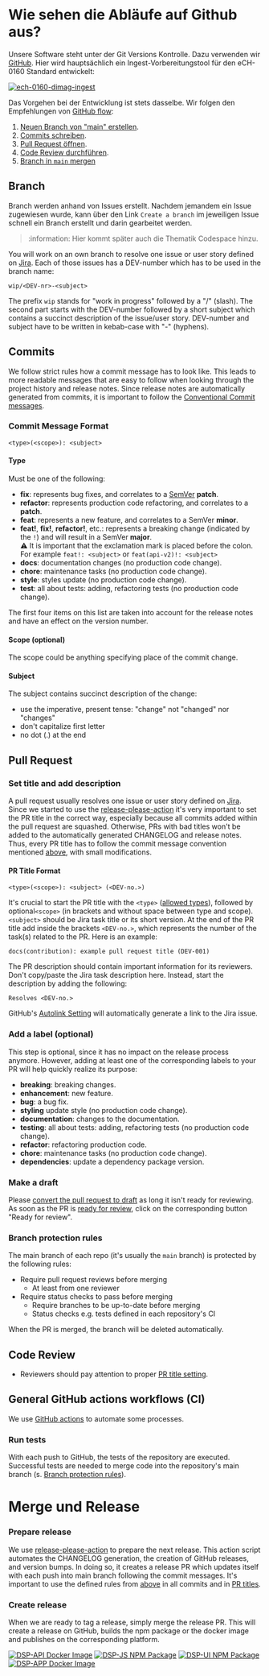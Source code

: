 # Wie sehen die Abläufe auf Github aus?

Unsere Software steht unter der Git Versions Kontrolle. Dazu verwenden wir [GitHub](https://github.com/av-dimag). Hier wird hauptsächlich ein Ingest-Vorbereitungstool für den eCH-0160 Standard entwickelt:

[![ech-0160-dimag-ingest](https://img.shields.io/github/v/release/av-dimag/ech-0160-dimag-ingest?include_prereleases&label=eCH-0160-DIMAG-Ingest)](https://github.com/av-dimag/ech-0160-dimag-ingest)

Das Vorgehen bei der Entwicklung ist stets dasselbe. Wir folgen den Empfehlungen von [GitHub flow](https://docs.github.com/en/get-started/quickstart/github-flow):

1. [Neuen Branch von "main" erstellen](#branch).
1. [Commits schreiben](#commits).
1. [Pull Request öffnen](#pull-request).
1. [Code Review durchführen](#code-review).
1. [Branch in `main` mergen](#merge-und-release)

## Branch

Branch werden anhand von Issues erstellt. Nachdem jemandem ein Issue zugewiesen wurde, kann über den Link `Create a branch` im jeweiligen Issue schnell ein Branch erstellt und darin gearbeitet werden.

>
> :information: Hier kommt später auch die Thematik Codespace hinzu.
>



You will work on an own branch to resolve one issue or user story defined on [Jira](https://dasch.atlassian.net/jira). 
Each of those issues has a DEV-number which has to be used in the branch name:

```text
wip/<DEV-nr>-<subject>
```

The prefix `wip` stands for "work in progress" followed by a "/" (slash). The second part starts with the DEV-number 
followed by a short subject which contains a succinct description of the issue/user story. DEV-number and subject have 
to be written in kebab-case with "-" (hyphens).

## Commits

We follow strict rules how a commit message has to look like. This leads to more readable messages that are easy to 
follow when looking through the project history and release notes. Since release notes are automatically generated from 
commits, it is important to follow the [Conventional Commit messages](https://www.conventionalcommits.org/).

### Commit Message Format

```text
<type>(<scope>): <subject>
```

#### Type

Must be one of the following:

- **fix**: represents bug fixes, and correlates to a [SemVer](https://semver.org/) **patch**.
- **refactor**: represents production code refactoring, and correlates to a **patch**.
- **feat**: represents a new feature, and correlates to a SemVer **minor**.
- **feat!**, **fix!**, **refactor!**, etc.: represents a breaking change (indicated by the `!`) and will result in a SemVer **major**.\
  ⚠ It is important that the exclamation mark is placed before the colon. For example `feat!: <subject>` or `feat(api-v2)!: <subject>`
- **docs**: documentation changes (no production code change).
- **chore**: maintenance tasks (no production code change).
- **style**: styles update (no production code change).
- **test**: all about tests: adding, refactoring tests (no production code change).

The first four items on this list are taken into account for the release notes and have an effect on the version number.

#### Scope (optional)

The scope could be anything specifying place of the commit change.

#### Subject

The subject contains succinct description of the change:

- use the imperative, present tense: "change" not "changed" nor "changes"
- don't capitalize first letter
- no dot (.) at the end

## Pull Request

### Set title and add description

A pull request usually resolves one issue or user story defined on [Jira](https://dasch.atlassian.net/jira).
Since we started to use the [release-please-action](https://github.com/marketplace/actions/release-please-action) it's 
very important to set the PR title in the correct way, especially because all commits added within the pull request are 
squashed. Otherwise, PRs with bad titles won't be added to the automatically generated CHANGELOG and release notes. 
Thus, every PR title has to follow the commit message convention mentioned [above](#git-commit-guidelines), with small 
modifications. 

#### PR Title Format

```text
<type>(<scope>): <subject> (<DEV-no.>)
```

It's crucial to start the PR title with the `<type>` ([allowed types](#type)), followed by optional`<scope>` 
(in brackets and without space between type and scope). `<subject>` should be Jira task title or its short version. At 
the end of the PR title add inside the brackets `<DEV-no.>`, which represents the number of the task(s) related to the 
PR. Here is an example:

```text
docs(contribution): example pull request title (DEV-001)
```

The PR description should contain important information for its reviewers. Don't copy/paste the Jira task description 
here. Instead, start the description by adding the following:

```text
Resolves <DEV-no.>
```

GitHub's [Autolink Setting](https://docs.github.com/en/repositories/managing-your-repositorys-settings-and-features/managing-repository-settings/configuring-autolinks-to-reference-external-resources) 
will automatically generate a link to the Jira issue.

### Add a label (optional)

This step is optional, since it has no impact on the release process anymore. However, adding at least one of the 
corresponding labels to your PR will help quickly realize its purpose:

- **breaking**: breaking changes.
- **enhancement**: new feature.
- **bug**: a bug fix.
- **styling** update style (no production code change).
- **documentation**: changes to the documentation.
- **testing**: all about tests: adding, refactoring tests (no production code change).
- **refactor**: refactoring production code.
- **chore**: maintenance tasks (no production code change).
- **dependencies**: update a dependency package version.

### Make a draft

Please [convert the pull request to draft](https://docs.github.com/en/pull-requests/collaborating-with-pull-requests/proposing-changes-to-your-work-with-pull-requests/changing-the-stage-of-a-pull-request#converting-a-pull-request-to-a-draft) 
as long it isn't ready for reviewing. As soon as the PR is [ready for review](https://docs.github.com/en/pull-requests/collaborating-with-pull-requests/proposing-changes-to-your-work-with-pull-requests/changing-the-stage-of-a-pull-request#marking-a-pull-request-as-ready-for-review), 
click on the corresponding button "Ready for review".

### Branch protection rules

The main branch of each repo (it's usually the `main` branch) is protected by the following rules:

- Require pull request reviews before merging
    - At least from one reviewer
- Require status checks to pass before merging
    - Require branches to be up-to-date before merging
    - Status checks e.g. tests defined in each repository's CI

When the PR is merged, the branch will be deleted automatically.

## Code Review

- Reviewers should pay attention to proper [PR title setting](#pr-title-format).

## General GitHub actions workflows (CI)

We use [GitHub actions](https://github.com/features/actions) to automate some processes.

### Run tests

With each push to GitHub, the tests of the repository are executed. Successful tests are needed to merge code into the 
repository's main branch (s. [Branch protection rules](#branch-protection-rules)).

# Merge und Release


### Prepare release

We use [release-please-action](https://github.com/marketplace/actions/release-please-action) to prepare the next release. 
This action script automates the CHANGELOG generation, the creation of GitHub releases, and version bumps. In doing so, 
it creates a release PR which updates itself with each push into main branch following the commit messages. It's 
important to use the defined rules from [above](#git-commit-guidelines) in all commits and in [PR titles](#pr-title-format).

### Create release

When we are ready to tag a release, simply merge the release PR. This will create a release on GitHub, builds the npm 
package or the docker image and publishes on the corresponding platform.

[![DSP-API Docker Image](https://img.shields.io/docker/v/daschswiss/knora-api?label=DSP-API%20Docker%20Image)](https://hub.docker.com/r/daschswiss/knora-api)
[![DSP-JS NPM Package](https://img.shields.io/npm/v/@dasch-swiss/dsp-js?label=DSP-JS%20NPM%20package)](https://www.npmjs.com/package/@dasch-swiss/dsp-js)
[![DSP-UI NPM Package](https://img.shields.io/npm/v/@dasch-swiss/dsp-ui?label=DSP-UI%20NPM%20package)](https://www.npmjs.com/package/@dasch-swiss/dsp-ui)
[![DSP-APP Docker Image](https://img.shields.io/docker/v/daschswiss/dsp-app?label=DSP-APP%20Docker%20Image)](https://hub.docker.com/r/daschswiss/dsp-app)